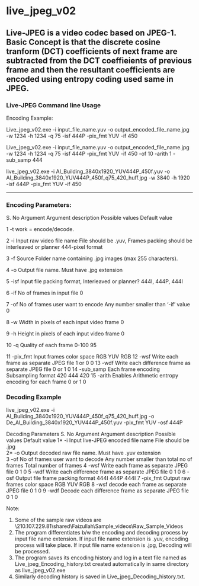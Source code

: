 # live_jpeg_v02
Live-JPEG is a video codec based on JPEG-1. Basic Concept is that the discrete cosine tranform (DCT) coefficients of next frame are subtracted from the DCT coeffieients of previous frame and then the resultant coefficients are encoded using entropy coding used same in JPEG. 
----------------------------
### Live-JPEG Command line Usage
 

Encoding Example:

Live_jpeg_v02.exe -i input_file_name.yuv -o output_encoded_file_name.jpg -w 1234 -h 1234 -q 75 -isf 444P -pix_fmt YUV -if 450

Live_jpeg_v02.exe -i input_file_name.yuv -o output_encoded_file_name.jpg -w 1234 -h 1234 -q 75 -isf 444P -pix_fmt YUV -if 450 -of 10 -arith 1 -sub_samp 444

live_jpeg_v02.exe -i AI_Building_3840x1920_YUV444P_450f.yuv -o AI_Building_3840x1920_YUV444P_450f_q75_420_huff.jpg -w 3840 -h 1920 -isf 444P -pix_fmt YUV -if 450

------------------------------------
### Encoding Parameters:

S. No	Argument		Argument description				Possible values				Default value

1 -t   work = encode/decode.

2	-i			Input raw video file name			File should be .yuv, Frames packing should be interleaved or planner 444-pixel format		

3 -f   Source Folder name containing .jpg images     (max 255 characters).

4	-o			Output file name. 				Must have .jpg extension		

5	-isf			Input file packing format, Interleaved or planner? 444I, 444P, 				444I

6	-if			No of frames in input file			0

7	-of			No of frames user want to encode		Any number smaller than ‘-if’ value	0

8	-w			Width in pixels of each input video frame		0

9	-h			Height in pixels of each input video frame		0

10	-q			Quality of each frame				0-100					95

11	-pix_fmt		Input frames color space			RGB YUV 				RGB
12	-wsf			Write each frame as separate JPEG file		1 or 0					0
13	-wdf			Write each difference frame as separate JPEG file	0 or 1				0
14	-sub_samp		Each frame encoding Subsampling format		420 444					420
15	-arith	Enables Arithmetic entropy encoding for each frame		0 or 1					0



### Decoding Example
live_jpeg_v02.exe -i AI_Building_3840x1920_YUV444P_450f_q75_420_huff.jpg -o De_AI_Building_3840x1920_YUV444P_450f.yuv -pix_fmt YUV -osf 444P

Decoding Parameters
S. No	Argument	Argument description	Possible values	Default value
1*	-i	Input live-JPEG encoded file name
File should be .jpg		
2*	-o	Output decoded raw file name.
Must have .yuv extension		
3	-of	No of frames user want to decode	Any number smaller than total no of frames	Total number of frames
4	-wsf	Write each frame as separate JPEG file	0
1	0
5	-wdf	Write each difference frame as separate JPEG file	0
1	0
6	-osf	Output file frame packing format	444I
444P	444I
7	-pix_fmt	Output raw frames color space	RGB
YUV	RGB
8	-wsf	decode each frame as separate JPEG file	0
1	0
9	-wdf	Decode each difference frame as separate JPEG file	0
1	0


Note: 
1.	Some of the sample raw videos are \\210.107.229.81\shared\Faizullah\Sample_videos\Raw_Sample_Videos 
2.	The program differentiates b/w the encoding and decoding process by input file name extension. If input file name extension is .yuv, encoding process will take place. If input file name extension is .jpg, Decoding will be processed.
3.	The program saves its encoding history and log in a text file named as Live_jpeg_Encoding_history.txt created automatically in same directory as live_jpeg_v02.exe
4.	Similarly decoding history is saved in Live_jpeg_Decoding_history.txt.

